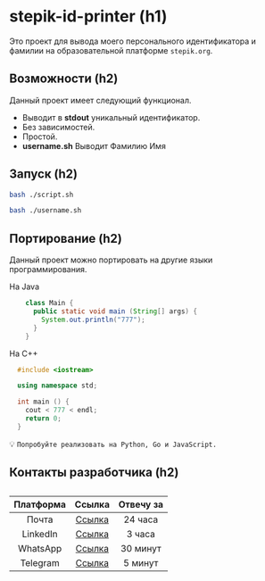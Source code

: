 <h1>stepik-id-printer (h1)</h1>

Это проект для вывода моего персонального идентификатора и фамилии на образовательной платформе `stepik.org`.

<h2>Возможности (h2)</h2>

Данный проект имеет следующий функционал.

- Выводит в **stdout** уникальный идентификатор.
- Без зависимостей.
- Простой.
- **username.sh** Выводит Фамилию Имя

<h2>Запуск (h2)</h2>

```bash
bash ./script.sh
```

```bash
bash ./username.sh
```

<h2>Портирование (h2)</h2>

Данный проект можно портировать на другие языки программирования.

Ha Java

```java
    class Main {
      public static void main (String[] args) {
        System.out.println("777");
      }
    }
```

Ha C++

```cpp
  #include <iostream>

  using namespace std;

  int main () {
    cout < 777 < endl;
    return 0;
  }
```

:bulb: `Попробуйте реализовать на Python, Go и JavaScript.`

<h2>Контакты разработчика (h2)<h2>

| **Платформа** |           **Ссылка**           | **Отвечу за** |
| :-----------: | :----------------------------: | :-----------: |
|     Почта     |  [Ссылка](https://gmail.org)   |    24 часа    |
|   LinkedIn    | [Ссылка](https://linkedin.org) |    3 часа     |
|   WhatsApp    | [Ссылка](https://whatsapp.org) |   30 минут    |
|   Telegram    | [Ссылка](https://telegram.org) |    5 минут    |
